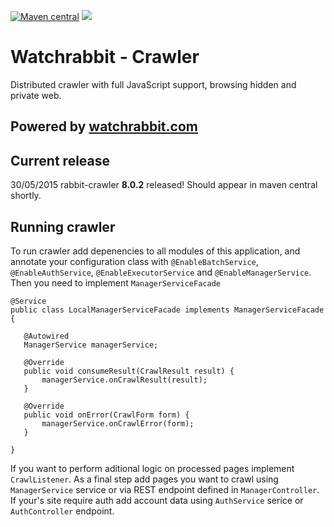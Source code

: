 [![Maven central][maven img]][maven]
[![][travis img]][travis]

Watchrabbit - Crawler
=====================

Distributed crawler with full JavaScript support, browsing hidden and private web.

## Powered by [watchrabbit.com]

## Current release
30/05/2015 rabbit-crawler **8.0.2** released! Should appear in maven central shortly.
 
 ## Running crawler
 
 To run crawler add depenencies to all modules of this application, and annotate your configuration class with `@EnableBatchService`, `@EnableAuthService`, `@EnableExecutorService` and `@EnableManagerService`.
 Then you need to implement `ManagerServiceFacade`
 ```
 @Service
 public class LocalManagerServiceFacade implements ManagerServiceFacade {

    @Autowired
    ManagerService managerService;

    @Override
    public void consumeResult(CrawlResult result) {
        managerService.onCrawlResult(result);
    }

    @Override
    public void onError(CrawlForm form) {
        managerService.onCrawlError(form);
    }

}
 ```
 If you want to perform aditional logic on processed pages implement `CrawlListener`.
 As a final step add pages you want to crawl using `ManagerService` service or via REST endpoint defined in `ManagerController`. If your's site require auth add account data using `AuthService` serice or `AuthController` endpoint.
 
 

[watchrabbit.com]:http://watchrabbit.com
[travis]:https://travis-ci.org/watchrabbit/rabbit-crawler
[travis img]:https://travis-ci.org/watchrabbit/rabbit-crawler.svg?branch=master
[maven]:https://maven-badges.herokuapp.com/maven-central/com.watchrabbit/rabbit-crawler
[maven img]:https://maven-badges.herokuapp.com/maven-central/com.watchrabbit/rabbit-crawler/badge.svg
